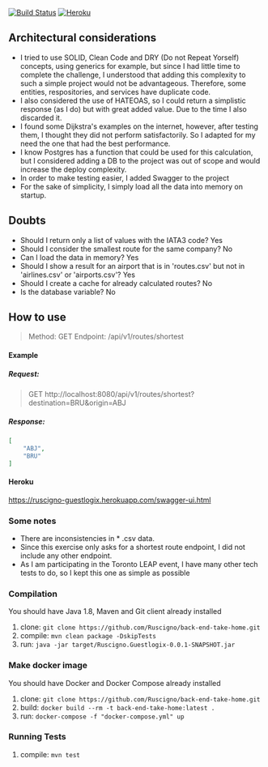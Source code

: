 [![Build Status](https://travis-ci.org/Ruscigno/back-end-take-home.svg?branch=master)](https://travis-ci.org/Ruscigno/back-end-take-home)
[![Heroku](https://heroku-badge.herokuapp.com/?app=heroku-badge&style=flat)](https://ruscigno-guestlogix.herokuapp.com/swagger-ui.html)

## Architectural considerations

- I tried to use SOLID, Clean Code and DRY (Do not Repeat Yorself) concepts, using generics for example, but since I had little time to complete the challenge, I understood that adding this complexity to such a simple project would not be advantageous. Therefore, some entities, respositories, and services have duplicate code.
- I also considered the use of HATEOAS, so I could return a simplistic response (as I do) but with great added value. Due to the time I also discarded it.
- I found some Dijkstra's examples on the internet, however, after testing them, I thought they did not perform satisfactorily. So I adapted for my need the one that had the best performance.
- I know Postgres has a function that could be used for this calculation, but I considered adding a DB to the project was out of scope and would increase the deploy complexity.
- In order to make testing easier, I added Swagger to the project
- For the sake of simplicity, I simply load all the data into memory on startup.

## Doubts
- Should I return only a list of values with the IATA3 code?
Yes
- Should I consider the smallest route for the same company?
No
- Can I load the data in memory?
Yes
- Should I show a result for an airport that is in 'routes.csv' but not in 'airlines.csv' or 'airports.csv'?
Yes
- Should I create a cache for already calculated routes?
No
- Is the database variable?
No

## How to use
> Method: GET
Endpoint: /api/v1/routes/shortest

#### Example

##### Request:
> GET http://localhost:8080/api/v1/routes/shortest?destination=BRU&origin=ABJ

##### Response:
```json
[
    "ABJ",
    "BRU"
]
```
#### Heroku
https://ruscigno-guestlogix.herokuapp.com/swagger-ui.html

### Some notes

 - There are inconsistencies in * .csv data.
 - Since this exercise only asks for a shortest route endpoint, I did not include any other endpoint.
 - As I am participating in the Toronto LEAP event, I have many other tech tests to do, so I kept this one as simple as possible

### Compilation
You should have Java 1.8, Maven and Git client already installed

1. clone: `git clone https://github.com/Ruscigno/back-end-take-home.git`
2. compile: `mvn clean package -DskipTests`
3. run: `java -jar target/Ruscigno.Guestlogix-0.0.1-SNAPSHOT.jar`

### Make docker image
You should have Docker and Docker Compose already installed
1. clone: `git clone https://github.com/Ruscigno/back-end-take-home.git`
2. build: `docker build --rm -t back-end-take-home:latest .`
3. run: `docker-compose -f "docker-compose.yml" up`

### Running Tests
1. compile: `mvn test`